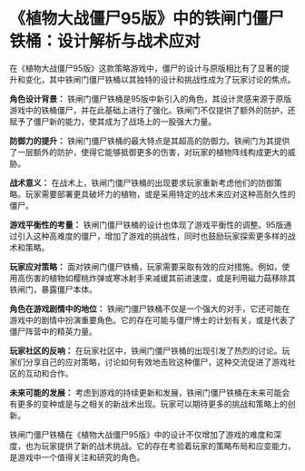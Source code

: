 # 《植物大战僵尸95版》中的铁闸门僵尸铁桶：设计解析与战术应对

在《植物大战僵尸95版》这款策略游戏中，僵尸的设计与原版相比有了显著的提升和变化，其中铁闸门僵尸铁桶以其独特的设计和挑战性成为了玩家讨论的焦点。

**角色设计背景：**
铁闸门僵尸铁桶是95版中新引入的角色，其设计灵感来源于原版游戏中的铁桶僵尸，并在此基础上进行了强化。铁闸门不仅提供了额外的防护，还赋予了僵尸新的能力，使其成为了战场上的一股强大力量。

**防御力的提升：**
铁闸门僵尸铁桶的最大特点是其超高的防御力。铁闸门为其提供了一层额外的防护，使得它能够抵御更多的伤害，对玩家的植物阵线构成更大的威胁。

**战术意义：**
在战术上，铁闸门僵尸铁桶的出现要求玩家重新考虑他们的防御策略。玩家需要部署更具破坏力的植物，或是采用特定的战术来应对这种高耐久性的僵尸。

**游戏平衡性的考量：**
铁闸门僵尸铁桶的设计也体现了游戏平衡性的调整。95版通过引入这种高难度的僵尸，增加了游戏的挑战性，同时也鼓励玩家探索更多样的战术和策略。

**玩家应对策略：**
面对铁闸门僵尸铁桶，玩家需要采取有效的应对措施。例如，使用高伤害的植物如樱桃炸弹或寒冰射手来减缓其前进速度，或是利用磁力菇移除其铁闸门，暴露僵尸本体。

**角色在游戏剧情中的地位：**
铁闸门僵尸铁桶不仅是一个强大的对手，它还可能在游戏中的剧情中扮演重要角色。它的存在可能与僵尸博士的计划有关，或是代表了僵尸阵营中的精英力量。

**玩家社区的反响：**
在玩家社区中，铁闸门僵尸铁桶的出现引发了热烈的讨论。玩家们分享自己的应对策略，讨论如何有效地击败这种僵尸，这种交流促进了游戏社区的互动和合作。

**未来可能的发展：**
考虑到游戏的持续更新和发展，铁闸门僵尸铁桶在未来可能会有更多的变种或是与之相关的新战术出现。玩家可以期待更多的挑战和策略上的创新。

铁闸门僵尸铁桶在《植物大战僵尸95版》中的设计不仅增加了游戏的难度和深度，也为玩家提供了新的战术挑战。它的存在考验着玩家的策略布局和应变能力，是游戏中一个值得关注和研究的角色。